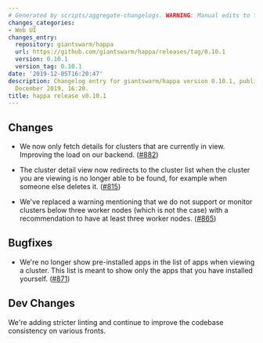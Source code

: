 ```yaml
---
# Generated by scripts/aggregate-changelogs. WARNING: Manual edits to this files will be overwritten.
changes_categories:
- Web UI
changes_entry:
  repository: giantswarm/happa
  url: https://github.com/giantswarm/happa/releases/tag/0.10.1
  version: 0.10.1
  version_tag: 0.10.1
date: '2019-12-05T16:20:47'
description: Changelog entry for giantswarm/happa version 0.10.1, published on 05
  December 2019, 16:20.
title: happa release v0.10.1
---
```


## Changes
- We now only fetch details for clusters that are currently in view. Improving
the load on our backend. ([#882](https://github.com/giantswarm/happa/pull/882))

- The cluster detail view now redirects to the cluster list when the cluster you are 
viewing is no longer able to be found, for example when someone else deletes it. ([#815](https://github.com/giantswarm/happa/pull/815))

- We've replaced a warning mentioning that we do not support or monitor clusters 
below three worker nodes (which is not the case) with a recommendation to have 
at least three worker nodes. ([#865](https://github.com/giantswarm/happa/pull/865))

## Bugfixes
- We're no longer show pre-installed apps in the list of apps when viewing a cluster.
This list is meant to show only the apps that you have installed yourself. ([#871](https://github.com/giantswarm/happa/pull/871))

## Dev Changes 
We're adding stricter linting and continue to improve the codebase consistency
on various fronts.
